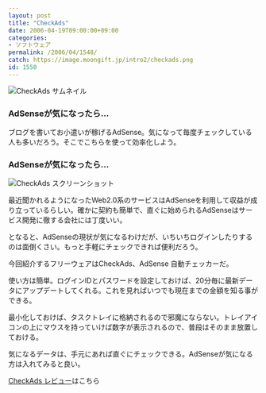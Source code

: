 ```yaml
---
layout: post
title: "CheckAds"
date: 2006-04-19T09:00:00+09:00
categories:
- ソフトウェア
permalink: /2006/04/1548/
catch: https://image.moongift.jp/intro2/checkads.png
id: 1550
---
```

 ![CheckAds サムネイル](https://image.moongift.jp/intro2/checkads.t.png "CheckAds サムネイル")
  

### AdSenseが気になったら…
  
ブログを書いてお小遣いが稼げるAdSense。気になって毎度チェックしている人も多いだろう。そこでこちらを使って効率化しよう。  
<!--more-->  

### AdSenseが気になったら…
  

![CheckAds スクリーンショット](https://image.moongift.jp/intro2/checkads.png "CheckAds スクリーンショット")

  

最近聞かれるようになったWeb2.0系のサービスはAdSenseを利用して収益が成り立っているらしい。確かに契約も簡単で、直ぐに始められるAdSenseはサービス開発に徹する会社には丁度いい。

  

となると、AdSenseの現状が気になるわけだが、いちいちログインしたりするのは面倒くさい。もっと手軽にチェックできれば便利だろう。

  

今回紹介するフリーウェアはCheckAds、AdSense 自動チェッカーだ。

  

使い方は簡単。ログインIDとパスワードを設定しておけば、20分毎に最新データにアップデートしてくれる。これを見ればいつでも現在までの金額を知る事ができる。

  

最小化しておけば、タスクトレイに格納されるので邪魔にならない。トレイアイコンの上にマウスを持っていけば数字が表示されるので、普段はそのまま放置しておける。

  

気になるデータは、手元にあれば直ぐにチェックできる。AdSenseが気になる方は入れてみると良い。

  

[CheckAds レビュー](http://fw.moongift.jp/review/i-1555.html)はこちら

